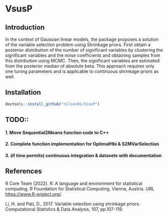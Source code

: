 # VsusP

## Introduction

In the context of Gaussian linear models, the package proposes a solution of the variable selection problem using Shrinkage priors. First obtain a posterior distribution of the number of significant variables by clustering the significant variables and the noise coefficients and obtaining samples from this distribution using MCMC. Then, the significant variables are estimated from the posterior median of absolute beta. This approach requires only one tuning parameters and is applicable to continuous shrinkage priors as well.

## Installation

``` r
devtools::install_github("nilson01/VsusP")
```

## TODO::

#### 1. Move Sequential2Means function code to C++

#### 2. Complete function implementation for OptimalHbi & S2MVarSelection

#### 3. (if time permits) continuous integration & datasets with documentation

## References

R Core Team (2022). R: A language and environment for statistical computing. R Foundation for Statistical Computing, Vienna, Austria. URL <https://www.R-project.org/>.

Li, H. and Pati, D., 2017. Variable selection using shrinkage priors. Computational Statistics & Data Analysis, 107, pp.107-119.
